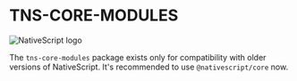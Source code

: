 # TNS-CORE-MODULES
![NativeScript logo](https://i.imgur.com/YmNIMqS.png)

The `tns-core-modules` package exists only for compatibility with older versions of NativeScript. It's recommended to use `@nativescript/core` now.